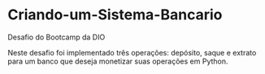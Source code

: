 # Criando-um-Sistema-Bancario

Desafio do Bootcamp da DIO

Neste desafio foi implementado três operações: depósito, saque e extrato para um banco que deseja monetizar suas operações em Python.

